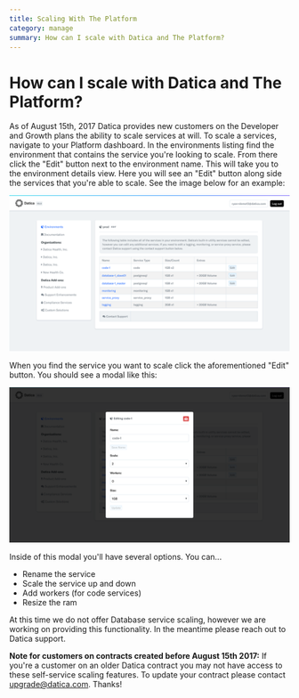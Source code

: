 ```yaml
---
title: Scaling With The Platform
category: manage
summary: How can I scale with Datica and The Platform?
---
```


# How can I scale with Datica and The Platform?
As of August 15th, 2017 Datica provides new customers on the Developer and Growth plans the ability to scale services at will. To scale a services, navigate to your Platform dashboard. In the environments listing find the environment that contains the service you're looking to scale. From there click the "Edit" button next to the environment name. This will take you to the environment details view. Here you will see an "Edit" button along side the services that you're able to scale. See the image below for an example:

![Scale Services](images/scale_services.png)

When you find the service you want to scale click the aforementioned "Edit" button. You should see a modal like this:

![Scale Services Modal](images/scale_services_modal.png)

Inside of this modal you'll have several options. You can...

- Rename the service
- Scale the service up and down
- Add workers (for code services)
- Resize the ram

At this time we do not offer Database service scaling, however we are working on providing this functionality. In the meantime please reach out to Datica support.

**Note for customers on contracts created before August 15th 2017:** If you're a customer on an older Datica contract you may not have access to these self-service scaling features. To update your contract please contact [upgrade@datica.com](mailto:upgrade@datica.com). Thanks!

